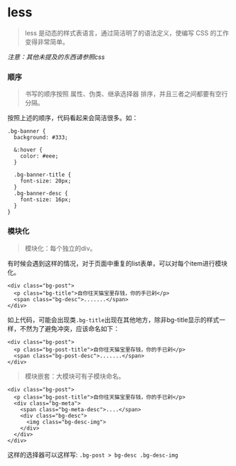 # less

> less 是动态的样式表语言，通过简洁明了的语法定义，使编写 CSS 的工作变得非常简单。

*注意：其他未提及的东西请参照css*

### 顺序

> 书写的顺序按照 属性、伪类、继承选择器 排序，并且三者之间都要有空行分隔。

按照上述的顺序，代码看起来会简洁很多。如：

```
.bg-banner {
  background: #333;

  &:hover {
    color: #eee;
  }

  .bg-banner-title {
    font-size: 20px;
  }
  .bg-banner-desc {
    font-size: 16px;
  }
}
```

### 模块化

> 模块化：每个独立的div。

有时候会遇到这样的情况，对于页面中重复的list表单，可以对每个item进行模块化。
```
<div class="bg-post">
  <p class="bg-title">自你往天猫宝里存钱，你的手已剁</p>
  <span class="bg-desc">.......</span>
</div>
```
如上代码，可能会出现类`.bg-title`出现在其他地方，除非bg-title显示的样式一样，不然为了避免冲突，应该命名如下：
```
<div class="bg-post">
  <p class="bg-post-title">自你往天猫宝里存钱，你的手已剁</p>
  <span class="bg-post-desc">.......</span>
</div>
```

> 模块嵌套：大模块可有子模块命名。

```
<div class="bg-post">
  <p class="bg-post-title">自你往天猫宝里存钱，你的手已剁</p>
  <div class="bg-meta">
    <span class="bg-meta-desc">....</span>
    <div class="bg-desc">
      <img class="bg-desc-img">
    </div>
  </div>
</div>
```
这样的选择器可以这样写: `.bg-post > bg-desc .bg-desc-img`



